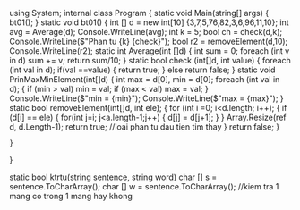 using System;
internal class Program
{
    static void Main(string[] args)
    {
        bt01();
    }
    static void bt01()
    {
        int [] d = new int[10] {3,7,5,76,82,3,6,96,11,10};
        int avg = Average(d);
        Console.WriteLine(avg);
        int k = 5;
        bool ch = check(d,k);
        Console.WriteLine($"Phan tu {k} {check}");
        bool r2 = removeElement(d,10);
        Console.WriteLine(r2);
        static int Average(int []d)
        {
            int sum = 0;
            foreach (int v in d)
            sum += v;
            return sum/10;
        }
        static bool check (int[]d, int value)
        {
            foreach (int val in d);
            if(val ==value)
            {
              return true;
            }
             else return false; 
        }
        static void PrinMaxMinElement(int[]d)
        {
            int max = d[0], min = d[0];
            foreach (int val in d);
            {
                if (min > val) min = val;
                if (max < val) max = val;
            }
            Console.WriteLine($"min = {min}");
            Console.WriteLine($"max = {max}");
        }
        static bool removeElement(int[]d, int ele);
        {
            for (int i =0; i<d.length; i++);
            {
                if (d[i] == ele)
                {
                    for(int j=i; j<a.length-1;j++)
                    {
                        d[j] = d[j+1];
                    }
                }
                Array.Resize(ref d, d.Length-1);
                return true; //loai phan tu dau tien tim thay
            }
            return false;
        }

    }
}

static bool ktrtu(string sentence, string word)
char [] s = sentence.ToCharArray();
char [] w = sentence.ToCharArray();
//kiem tra 1 mang co trong 1 mang hay khong
